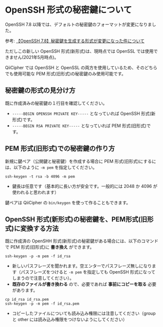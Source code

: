 # OpenSSH 形式の秘密鍵について

OpenSSH 7.8 以降では、デフォルトの秘密鍵のフォーマットが変更になりました。

参考: [【OpenSSH 7.8】秘密鍵を生成する形式が変更になった件について](https://dev.classmethod.jp/articles/openssh78_potentially_incompatible_changes/)

ただしこの新しい OpenSSH 形式(新形式)は、現時点では OpenSSL では使用できません(2021年5月時点)。

QiiCipher では OpenSSH と OpenSSL の両方を使用しているため、そのどちらでも使用可能な PEM 形式(旧形式)の秘密鍵のみ使用可能です。

## 秘密鍵の形式の見分け方

既に作成済みの秘密鍵の１行目を確認してください。

* `-----BEGIN OPENSSH PRIVATE KEY-----` となっていれば OpenSSH 形式(新形式)です。
* `-----BEGIN RSA PRIVATE KEY-----` となっていれば PEM 形式(旧形式)です。

## PEM 形式(旧形式)での秘密鍵の作り方

新規に鍵ペア（公開鍵と秘密鍵）を作成する場合に PEM 形式(旧形式)にするには、以下のように `-m pem` を指定してください。

```shell
ssh-keygen -t rsa -b 4096 -m pem
```

* 鍵長は任意です（基本的に長い方が安全です。一般的には 2048 か 4096 が使われると思われます）

鍵ペアは QiiCipher の `bin/keygen` を使って作ることもできます。

## OpenSSH 形式(新形式)の秘密鍵を、PEM形式(旧形式)に変換する方法

既に作成済の OpenSHH 形式(新形式)の秘密鍵がある場合には、以下のコマンドで PEM 形式(旧形式)に **書き換え** ができます。

```shell
ssh-keygen -p -m pem -f id_rsa
```

* 新しいパスフレーズを聞かれます。空エンターでパスフレーズ無しになります（パスフレーズをつけると `-m pem` を指定しても OpenSSH 形式になってしまうので注意してください）。
* **既存のファイルが書き換わる** ので、必要であれば **事前にコピーを取る** 必要があります。

```shell
cp id_rsa id_rsa.pem
ssh-keygen -p -m pem -f id_rsa.pem
```

* コピーしたファイルについても読み込み権限には注意してください（group と other には読み込み権限をつけないようにしてください）
